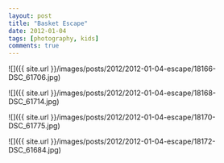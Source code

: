 ```yaml
---
layout: post
title: "Basket Escape"
date: 2012-01-04
tags: [photography, kids]
comments: true
---
```

![]({{ site.url }}/images/posts/2012/2012-01-04-escape/18166-DSC_61706.jpg)

![]({{ site.url }}/images/posts/2012/2012-01-04-escape/18168-DSC_61714.jpg)

![]({{ site.url }}/images/posts/2012/2012-01-04-escape/18170-DSC_61775.jpg)

![]({{ site.url }}/images/posts/2012/2012-01-04-escape/18172-DSC_61684.jpg)

